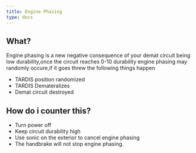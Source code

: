 ```yaml
---
title: Engine Phasing
type: docs
---
```

## What? 
Engine phasing is a new negative consequence of your demat circuit being low durability,once the circuit reaches 0-10 durability engine phasing may randomly occure,if it goes threw the following things happen

* TARDIS position randomized
* TARDIS Demateralizes
* Demat circuit destroyed

## How do i counter this?

+ Turn power off
+ Keep circuit durability high
+ Use sonic on the exterior to cancel engine phasing
+ The handbrake will not stop engine phasing.